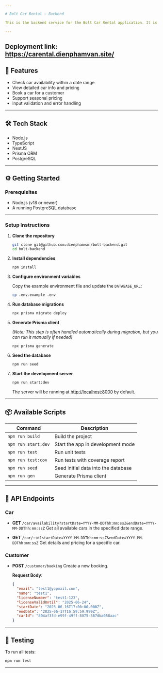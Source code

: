 ```yaml
---

# Bolt Car Rental – Backend

This is the backend service for the Bolt Car Rental application. It is built with [NestJS](https://nestjs.com/) and [Prisma ORM](https://www.prisma.io/), providing APIs to manage car availability, bookings, and customer data.

---
```


## Deployment link: https://carental.dienphamvan.site/

## 🚗 Features

* Check car availability within a date range
* View detailed car info and pricing
* Book a car for a customer
* Support seasonal pricing
* Input validation and error handling

---

## 🛠 Tech Stack

* Node.js
* TypeScript
* NestJS
* Prisma ORM
* PostgreSQL

---

## ⚙️ Getting Started

### Prerequisites

* Node.js (v18 or newer)
* A running PostgreSQL database

---

### Setup Instructions

1. **Clone the repository**

   ```bash
   git clone git@github.com:dienphamvan/bolt-backend.git
   cd bolt-backend
   ```

2. **Install dependencies**

   ```bash
   npm install
   ```

3. **Configure environment variables**

   Copy the example environment file and update the `DATABASE_URL`:

   ```bash
   cp .env.example .env
   ```

4. **Run database migrations**

   ```bash
   npx prisma migrate deploy
   ```

5. **Generate Prisma client**

   *(Note: This step is often handled automatically during migration, but you can run it manually if needed)*

   ```bash
   npx prisma generate
   ```

6. **Seed the database**

   ```bash
   npm run seed
   ```

7. **Start the development server**

   ```bash
   npm run start:dev
   ```

   The server will be running at [http://localhost:8000](http://localhost:8000) by default.

---

## 📦 Available Scripts

| Command             | Description                         |
| ------------------- | ----------------------------------- |
| `npm run build`     | Build the project                   |
| `npm run start:dev` | Start the app in development mode   |
| `npm run test`      | Run unit tests                      |
| `npm run test:cov`  | Run tests with coverage report      |
| `npm run seed`      | Seed initial data into the database |
| `npm run gen`       | Generate Prisma client              |

---

## 📘 API Endpoints

### Car

* **GET** `/car/availability?startDate=YYYY-MM-DDThh:mm:ssZ&endDate=YYYY-MM-DDThh:mm:ssZ`
  Get all available cars in the specified date range.

* **GET** `/car/:id?startDate=YYYY-MM-DDThh:mm:ssZ&endDate=YYYY-MM-DDThh:mm:ssZ`
  Get details and pricing for a specific car.

### Customer

* **POST** `/customer/booking`
  Create a new booking.

  **Request Body**:

  ```json
  {
    "email": "test1@yopmail.com",
    "name": "test1",
    "licenseNumber": "test1-123",
    "licenseValidUntil": "2025-06-24",
    "startDate": "2025-06-16T17:00:00.000Z",
    "endDate": "2025-06-17T16:59:59.999Z",
    "carId": "804af3fd-e99f-49ff-8075-367dba058aac"
  }
  ```

---

## 🧪 Testing

To run all tests:

```bash
npm run test
```

---
